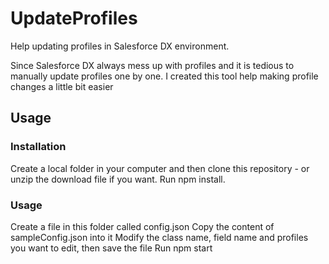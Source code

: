 # UpdateProfiles

Help updating profiles in Salesforce DX environment. 

Since Salesforce DX always mess up with profiles and it is tedious to manually update profiles one by one. I created this tool help making profile changes a little bit easier

## Usage

### Installation
Create a local folder in your computer and then clone this repository - or unzip the download file if you want. 
Run npm install. 

### Usage
Create a file in this folder called config.json
Copy the content of sampleConfig.json into it
Modify the class name, field name and profiles you want to edit, then save the file
Run npm start
